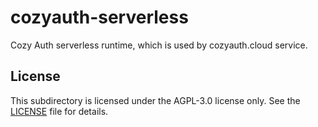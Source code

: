 # cozyauth-serverless

Cozy Auth serverless runtime, which is used by cozyauth.cloud service.

## License

This subdirectory is licensed under the AGPL-3.0 license only. See the
[LICENSE](../LICENSE-AGPL-3.0-or-later) file for details.

